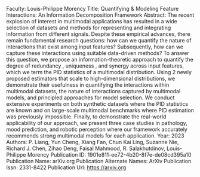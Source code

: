 Faculty: Louis-Philippe Morency
Title: Quantifying & Modeling Feature Interactions: An Information Decomposition Framework
Abstract: The recent explosion of interest in multimodal applications has resulted in a wide selection of datasets and methods for representing and integrating information from different signals. Despite these empirical advances, there remain fundamental research questions: how can we quantify the nature of interactions that exist among input features? Subsequently, how can we capture these interactions using suitable data-driven methods? To answer this question, we propose an information-theoretic approach to quantify the degree of redundancy , uniqueness , and synergy across input features, which we term the PID statistics of a multimodal distribution. Using 2 newly proposed estimators that scale to high-dimensional distributions, we demonstrate their usefulness in quantifying the interactions within multimodal datasets, the nature of interactions captured by multimodal models, and principled approaches for model selection. We conduct extensive experiments on both synthetic datasets where the PID statistics are known and on large-scale multimodal benchmarks where PID estimation was previously impossible. Finally, to demonstrate the real-world applicability of our approach, we present three case studies in pathology, mood prediction, and robotic perception where our framework accurately recommends strong multimodal models for each application.
Year: 2023
Authors: P. Liang, Yun Cheng, Xiang Fan, Chun Kai Ling, Suzanne Nie, Richard J. Chen, Zihao Deng, Faisal Mahmood, R. Salakhutdinov, Louis-Philippe Morency
Publication ID: 1901e811-ee72-4b20-8f7e-de08cd395a10
Publication Name: arXiv.org
Publication Alternate Names: ArXiv
Publication Issn: 2331-8422
Publication Url: https://arxiv.org

